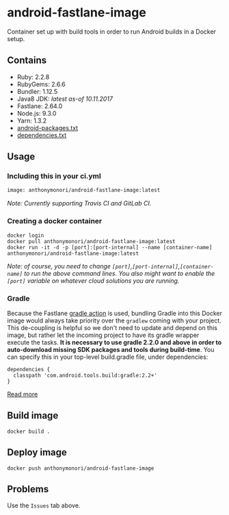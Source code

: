 # android-fastlane-image

Container set up with build tools in order to run Android builds in a Docker setup.

## Contains

- Ruby: 2.2.8
- RubyGems: 2.6.6
- Bundler: 1.12.5
- Java8 JDK: _latest as-of 10.11.2017_
- Fastlane: 2.64.0
- Node.js: 9.3.0
- Yarn: 1.3.2
- [android-packages.txt](./android-packages.txt)
- [dependencies.txt](./dependencies.txt)

## Usage

### Including this in your ci.yml

```Dockerfile
image: anthonymonori/android-fastlane-image:latest
```

_Note: Currently supporting Travis CI and GitLab CI._

### Creating a docker container

```Shell
docker login
docker pull anthonymonori/android-fastlane-image:latest
docker run -it -d -p [port]:[port-internal] --name [container-name] anthonymonori/android-fastlane-image:latest
```

_Note: of course, you need to change `[port]`,`[port-internal]`,`[container-name]` to run the above command lines. You also might want to enable the `[port]` variable on whatever cloud solutions you are running._

### Gradle

Because the Fastlane [gradle action](https://github.com/fastlane/fastlane/blob/master/fastlane/lib/fastlane/actions/gradle.rb) is used, bundling Gradle into this Docker image would always take priority over the `gradlew` coming with your project. This de-coupling is helpful so we don't need to update and depend on this image, but rather let the incoming project to have its gradle wrapper execute the tasks. **It is necessary to use gradle 2.2.0 and above in order to auto-download missing SDK packages and tools during build-time**. You can specify this in your top-level build.gradle file, under dependencies:

```Shell
dependencies {
  classpath 'com.android.tools.build:gradle:2.2+'
}
```

[Read more](https://developer.android.com/studio/intro/update.html#download-with-gradle)

## Build image

```Shell
docker build .
```

## Deploy image

```Shell
docker push anthonymonori/android-fastlane-image
```

## Problems

Use the `Issues` tab above.